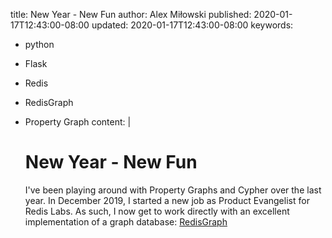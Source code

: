 title: New Year - New Fun
author: Alex Miłowski
published: 2020-01-17T12:43:00-08:00
updated: 2020-01-17T12:43:00-08:00
keywords:
- python
- Flask
- Redis
- RedisGraph
- Property Graph
content: |
  # New Year - New Fun

  I've been playing around with Property Graphs and Cypher over the last
  year. In December 2019, I started a new job as Product Evangelist for
  Redis Labs. As such, I now get to work directly with an excellent
  implementation of a graph database: [RedisGraph](https://oss.redislabs.com/redisgraph/)
